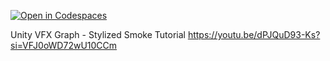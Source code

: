 [![Open in Codespaces](https://classroom.github.com/assets/launch-codespace-2972f46106e565e64193e422d61a12cf1da4916b45550586e14ef0a7c637dd04.svg)](https://classroom.github.com/open-in-codespaces?assignment_repo_id=16523272)

Unity VFX Graph - Stylized Smoke Tutorial
https://youtu.be/dPJQuD93-Ks?si=VFJ0oWD72wU10CCm
